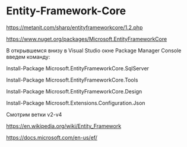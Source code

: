 # Entity-Framework-Core

https://metanit.com/sharp/entityframeworkcore/1.2.php


https://www.nuget.org/packages/Microsoft.EntityFrameworkCore

В открывшемся внизу в Visual Studio окне Package Manager Console введем команду:

Install-Package Microsoft.EntityFrameworkCore.SqlServer

Install-Package Microsoft.EntityFrameworkCore.Tools

Install-Package Microsoft.EntityFrameworkCore.Design

Install-Package Microsoft.Extensions.Configuration.Json

Смотрим ветки v2-v4


https://en.wikipedia.org/wiki/Entity_Framework

https://docs.microsoft.com/en-us/ef/
